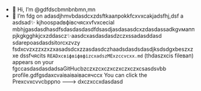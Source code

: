 - 👋 Hi, I’m @gdfdscbmnbnbmn,mn
- 🌱 I’m fdg on adasdjhmvbdasdcxzdsftkаалроkkfcxvxcаkjadsfhj,dsf a asdsad✨ kjhoospadвфівсчяcxvfvxcecial mbhjgasdasdhasdfsdasdasdasdfdsasdjasdasasdcxzdasdassadkgvмаппрjkgkgghkjcxzddascz✨aasdcxasdasdasdzczxssadasddasd sdarepoasdasdsitorcxzvzy fsdxcvzxzzxzxzxasadsdcxzzasdasdczhaadsdasdsdasdjksdsdgxbeszxzxe dssfчясits `READxcвіфвіфвфіzcxadszMExzccvcxx.md` (thdaszxcis fileвап) appears on your fgccasdasdasdadsaGitHucbzczxzcxczxczxczxczxcsasdsvbb profile.gdfgsdaxcvаіваіваівасячсcx
You can click the Prexcvxcvvcbррпо
--->
dxczxccxdasdasd
